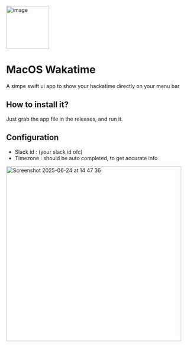 <img width="116" alt="image" src="https://github.com/user-attachments/assets/79406f8c-3d38-4fa3-a60f-e57c3b023033" />


# MacOS Wakatime

A simpe swift ui app to show your hackatime directly on your menu bar

## How to install it?

Just grab the app file in the releases, and run it.

## Configuration

- Slack id : (your slack id ofc)
- Timezone : should be auto completed, to get accurate info

<img width="473" alt="Screenshot 2025-06-24 at 14 47 36" src="https://github.com/user-attachments/assets/49ca0c36-8ad3-4f5d-b7f3-66c98de35305" />
